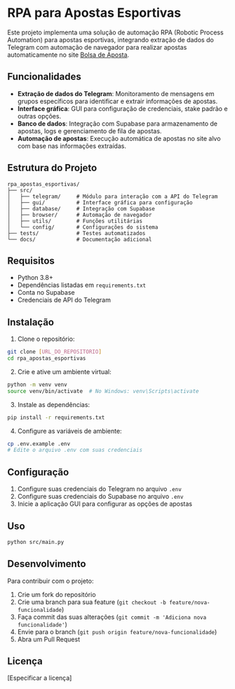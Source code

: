 # RPA para Apostas Esportivas

Este projeto implementa uma solução de automação RPA (Robotic Process Automation) para apostas esportivas, integrando extração de dados do Telegram com automação de navegador para realizar apostas automaticamente no site [Bolsa de Aposta](https://bolsadeaposta.bet.br/dsbook/euro/sport/horseracing).

## Funcionalidades

- **Extração de dados do Telegram**: Monitoramento de mensagens em grupos específicos para identificar e extrair informações de apostas.
- **Interface gráfica**: GUI para configuração de credenciais, stake padrão e outras opções.
- **Banco de dados**: Integração com Supabase para armazenamento de apostas, logs e gerenciamento de fila de apostas.
- **Automação de apostas**: Execução automática de apostas no site alvo com base nas informações extraídas.

## Estrutura do Projeto

```
rpa_apostas_esportivas/
├── src/
│   ├── telegram/     # Módulo para interação com a API do Telegram
│   ├── gui/          # Interface gráfica para configuração
│   ├── database/     # Integração com Supabase
│   ├── browser/      # Automação de navegador
│   ├── utils/        # Funções utilitárias
│   └── config/       # Configurações do sistema
├── tests/            # Testes automatizados
└── docs/             # Documentação adicional
```

## Requisitos

- Python 3.8+
- Dependências listadas em `requirements.txt`
- Conta no Supabase
- Credenciais de API do Telegram

## Instalação

1. Clone o repositório:
```bash
git clone [URL_DO_REPOSITORIO]
cd rpa_apostas_esportivas
```

2. Crie e ative um ambiente virtual:
```bash
python -m venv venv
source venv/bin/activate  # No Windows: venv\Scripts\activate
```

3. Instale as dependências:
```bash
pip install -r requirements.txt
```

4. Configure as variáveis de ambiente:
```bash
cp .env.example .env
# Edite o arquivo .env com suas credenciais
```

## Configuração

1. Configure suas credenciais do Telegram no arquivo `.env`
2. Configure suas credenciais do Supabase no arquivo `.env`
3. Inicie a aplicação GUI para configurar as opções de apostas

## Uso

```bash
python src/main.py
```

## Desenvolvimento

Para contribuir com o projeto:

1. Crie um fork do repositório
2. Crie uma branch para sua feature (`git checkout -b feature/nova-funcionalidade`)
3. Faça commit das suas alterações (`git commit -m 'Adiciona nova funcionalidade'`)
4. Envie para o branch (`git push origin feature/nova-funcionalidade`)
5. Abra um Pull Request

## Licença

[Especificar a licença]
